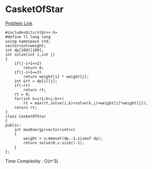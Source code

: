 # CasketOfStar 

[Problem Link](https://vjudge.net/problem/TopCoder-11781)

```
#include<bits/stdc++.h>
#define ll long long
using namespace std;
vector<int>weight;
int dp[109][109];
int solve(int i,int j)
{
    if(j-i+1<=2)
        return 0;
    if(j-i+1==3)
        return weight[i] * weight[j];
    int &rt = dp[i][j];
    if(~rt)
        return rt;
    rt = 0;
    for(int k=i+1;k<j;k++)
        rt = max(rt,solve(i,k)+solve(k,j)+weight[i]*weight[j]);
    return rt;
}
class CasketOfStar
{
public:
    int maxEnergy(vector<int>v)
    {
        weight = v;memset(dp,-1,sizeof dp);
        return solve(0,v.size()-1);
    }
};
```
Time Complexity : O(n^3)
